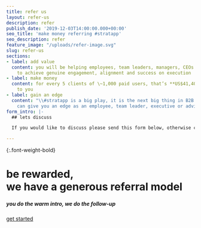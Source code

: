 ```yaml
---
title: refer us
layout: refer-us
description: refer
publish_date: '2019-12-03T14:00:00.000+00:00'
seo_title: 'make money referring #stratapp'
seo_description: refer
feature_image: "/uploads/refer-image.svg"
slug: refer-us
sections:
- label: add value
  content: you will be helping employees, team leaders, managers, CEOs and owners
    to achieve genuine engagement, alignment and success on execution
- label: make money
  content: for every 5 clients of \~1,000 paid users, that’s **US$41,400/year** paid
    to you
- label: gain an edge
  content: "\\#stratapp is a big play, it is the next big thing in B2B SaaS, which
    can give you an edge as an employee, team leader, executive or advisor"
form_intro: |-
  ## lets discuss

  If you would like to discuss please send this form below, otherwise click 'get started' above:

---
```

{:.font-weight-bold}

# be rewarded, <br>we have a generous referral model

##### you do the warm intro, we do the follow-up

<a class="btn btn-primary rounded-pill mt-3" href="https://bit.ly/make-money-referring-stratapp" target="_blank">get started</a>